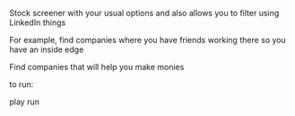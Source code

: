 Stock screener with your usual options
and also allows you to filter using LinkedIn things

For example, find companies where you have friends working there
so you have an inside edge

Find companies that will help you make monies

to run:

play run
